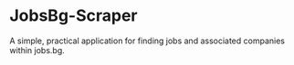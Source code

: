 # JobsBg-Scraper
A simple, practical application for finding jobs and associated companies within jobs.bg.
